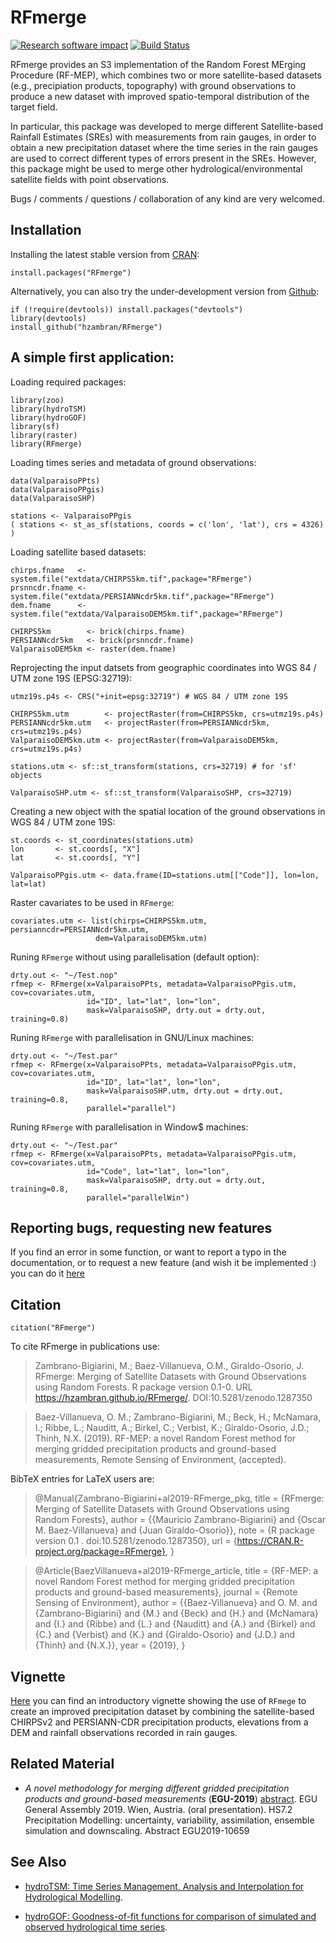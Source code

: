 # RFmerge
[![Research software impact](http://depsy.org/api/package/cran/hydroTSM/badge.svg)](http://depsy.org/package/r/hydroTSM) [![Build Status](https://travis-ci.org/hzambran/hydroTSM.svg?branch=master)](https://travis-ci.org/hzambran/hydroTSM)

RFmerge provides an S3 implementation of the Random Forest MErging Procedure (RF-MEP), which combines two or more satellite-based datasets (e.g., precipiation products, topography) with ground observations to produce a new dataset with improved spatio-temporal distribution of the target field. 

In particular, this package was developed to merge different Satellite-based Rainfall Estimates (SREs) with measurements from rain gauges, in order to obtain a new precipitation dataset where the time series in the rain gauges are used to correct different types of errors present in the SREs. However, this package might be used to merge other hydrological/environmental satellite fields with point observations. 

Bugs / comments / questions / collaboration of any kind are very welcomed.


## Installation
Installing the latest stable version from [CRAN](https://CRAN.R-project.org/package=RFmerge):
```{r}
install.packages("RFmerge")
```

Alternatively, you can also try the under-development version from [Github](https://github.com/hzambran/RFmerge):
```{r}
if (!require(devtools)) install.packages("devtools")
library(devtools)
install_github("hzambran/RFmerge")
```


## A simple first application:

Loading required packages:

```{r Loading_other_pks, eval = TRUE, message=FALSE}
library(zoo)
library(hydroTSM)
library(hydroGOF)
library(sf)
library(raster)
library(RFmerge)
```

Loading times series and metadata of ground observations:

   
```{r Loading_GroundObservarions, eval = TRUE}
data(ValparaisoPPts)
data(ValparaisoPPgis) 
data(ValparaisoSHP)
```

```{r SpatialMetadata}
stations <- ValparaisoPPgis
( stations <- st_as_sf(stations, coords = c('lon', 'lat'), crs = 4326) )
```

Loading satellite based datasets:
   
```{r LoadingSatelliteData, eval = TRUE}
chirps.fname   <- system.file("extdata/CHIRPS5km.tif",package="RFmerge")
prsnncdr.fname <- system.file("extdata/PERSIANNcdr5km.tif",package="RFmerge")
dem.fname      <- system.file("extdata/ValparaisoDEM5km.tif",package="RFmerge")

CHIRPS5km        <- brick(chirps.fname)
PERSIANNcdr5km   <- brick(prsnncdr.fname)
ValparaisoDEM5km <- raster(dem.fname)
```

Reprojecting the input datsets from geographic coordinates into WGS 84 / UTM zone 19S (EPSG:32719):

```{r ReprojectingRasters}
utmz19s.p4s <- CRS("+init=epsg:32719") # WGS 84 / UTM zone 19S

CHIRPS5km.utm        <- projectRaster(from=CHIRPS5km, crs=utmz19s.p4s)
PERSIANNcdr5km.utm   <- projectRaster(from=PERSIANNcdr5km, crs=utmz19s.p4s)
ValparaisoDEM5km.utm <- projectRaster(from=ValparaisoDEM5km, crs=utmz19s.p4s)
```

```{r ReprojectingMetadata}
stations.utm <- sf::st_transform(stations, crs=32719) # for 'sf' objects
```

```{r ReprojectingSHP}
ValparaisoSHP.utm <- sf::st_transform(ValparaisoSHP, crs=32719)
```

Creating a new object with the spatial location of the ground observations in  WGS 84 / UTM zone 19S:

```{r FinalMEtadata}
st.coords <- st_coordinates(stations.utm)
lon       <- st.coords[, "X"]
lat       <- st.coords[, "Y"]

ValparaisoPPgis.utm <- data.frame(ID=stations.utm[["Code"]], lon=lon, lat=lat)
```

Raster cavariates to be used in `RFmerge`:

```{r CovariatesCreation}
covariates.utm <- list(chirps=CHIRPS5km.utm, persianncdr=PERSIANNcdr5km.utm, 
                   dem=ValparaisoDEM5km.utm)
```



Runing `RFmerge` without using parallelisation (default option):

```{r RFmergeWithoutParallelisation, eval = FALSE}
drty.out <- "~/Test.nop"
rfmep <- RFmerge(x=ValparaisoPPts, metadata=ValparaisoPPgis.utm, cov=covariates.utm,
                 id="ID", lat="lat", lon="lon", 
                 mask=ValparaisoSHP, drty.out = drty.out, training=0.8)
```

Runing `RFmerge` with parallelisation in GNU/Linux machines:

```{r RFmergeWithLinuxParallelisation, eval = TRUE}
drty.out <- "~/Test.par"
rfmep <- RFmerge(x=ValparaisoPPts, metadata=ValparaisoPPgis.utm, cov=covariates.utm,
                 id="ID", lat="lat", lon="lon",  
                 mask=ValparaisoSHP.utm, drty.out = drty.out, training=0.8,
                 parallel="parallel")
```

Runing `RFmerge` with parallelisation in Window$ machines:

```{r RFmergeWithWindowsParallelisation, eval = FALSE}
drty.out <- "~/Test.par"
rfmep <- RFmerge(x=ValparaisoPPts, metadata=ValparaisoPPgis.utm, cov=covariates.utm, 
                 id="Code", lat="lat", lon="lon", 
                 mask=ValparaisoSHP, drty.out = drty.out, training=0.8,
                 parallel="parallelWin")
```

## Reporting bugs, requesting new features

If you find an error in some function, or want to report a typo in the documentation, or to request a new feature (and wish it be implemented :) you can do it [here](https://github.com/hzambran/RFmerge/issues)


## Citation 
```{r}
citation("RFmerge")
```

To cite RFmerge in publications use:

> Zambrano-Bigiarini, M.; Baez-Villanueva, O.M., Giraldo-Osorio, J. RFmerge: Merging of Satellite Datasets with Ground Observations using Random Forests. R package version 0.1-0. URL https://hzambran.github.io/RFmerge/. DOI:10.5281/zenodo.1287350

> Baez-Villanueva, O. M.; Zambrano-Bigiarini, M.; Beck, H.; McNamara, I.; Ribbe, L.; Nauditt, A.; Birkel, C.; Verbist, K.; Giraldo-Osorio, J.D.; Thinh, N.X. (2019). RF-MEP: a novel Random Forest method for merging gridded precipitation products and ground-based measurements, Remote Sensing of Environment, (accepted).


BibTeX entries for LaTeX users are:

> @Manual{Zambrano-Bigiarini+al2019-RFmerge_pkg,
>     title = {RFmerge: Merging of Satellite Datasets with Ground Observations using Random Forests},
>     author = {{Mauricio Zambrano-Bigiarini} and {Oscar M. Baez-Villanueva} and {Juan Giraldo-Osorio}},
>     note = {R package version 0.1 . doi:10.5281/zenodo.1287350},
>     url = {https://CRAN.R-project.org/package=RFmerge},
>   }

> @Article{BaezVillanueva+al2019-RFmerge_article,
>     title = {RF-MEP: a novel Random Forest method for merging gridded precipitation products and ground-based measurements},
>     journal = {Remote Sensing of Environment},
>     author = {{Baez-Villanueva} and O. M. and {Zambrano-Bigiarini} and {M.} and {Beck} and {H.} and {McNamara} and {I.} and {Ribbe} and {L.} and {Nauditt} and {A.} and {Birkel} and {C.} and {Verbist} and {K.} and {Giraldo-Osorio} and {J.D.} and {Thinh} and {N.X.}},
>     year = {2019},
>   }

## Vignette 
[Here](https://github.com/hzambran/RFmerge/blob/master/vignettes/RFmerge-RainfallExample.pdf) you can find an introductory vignette showing the use of `RFmege` to create an improved precipitation dataset by combining the satellite-based CHIRPSv2 and PERSIANN-CDR precipitation products, elevations from a DEM and rainfall observations recorded in rain gauges.



## Related Material 

* *A novel methodology for merging different gridded precipitation products and ground-based measurements* (**EGU-2019**)  [abstract](https://meetingorganizer.copernicus.org/EGU2019/EGU2019-10659.pdf). EGU General Assembly 2019. Wien, Austria. (oral presentation). HS7.2 Precipitation Modelling: uncertainty, variability, assimilation, ensemble simulation and downscaling. Abstract EGU2019-10659


## See Also 

* [hydroTSM: Time Series Management, Analysis and Interpolation for Hydrological Modelling](https://github.com/hzambran/hydroTSM).

* [hydroGOF: Goodness-of-fit functions for comparison of simulated and observed hydrological time series](https://github.com/hzambran/hydroGOF).

